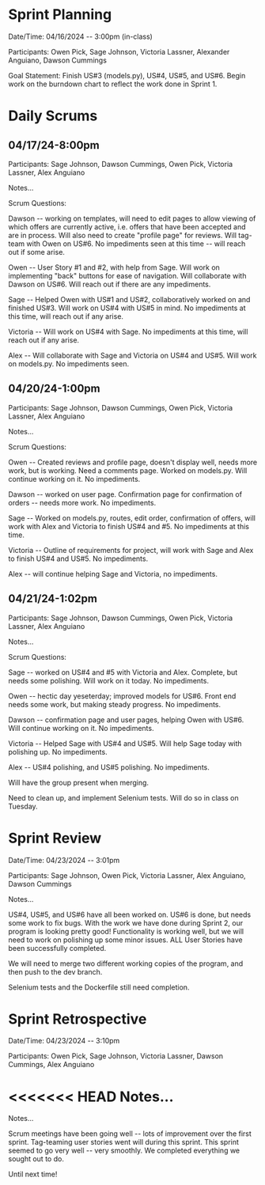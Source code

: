 # Sprint Planning

Date/Time: 04/16/2024 -- 3:00pm (in-class)

Participants: Owen Pick, Sage Johnson, Victoria Lassner, Alexander Anguiano, Dawson Cummings

Goal Statement:  Finish US#3 (models.py), US#4, US#5, and US#6. Begin work on the burndown chart to reflect the work done in Sprint 1.

# Daily Scrums

## 04/17/24-8:00pm

Participants: Sage Johnson, Dawson Cummings, Owen Pick, Victoria Lassner, Alex Anguiano

Notes...

Scrum Questions:

Dawson -- working on templates, will need to edit pages to allow viewing of which offers are currently active, i.e. offers that have been accepted and are in process. Will also need to create "profile page" for reviews. Will tag-team with Owen on US#6. No impediments seen at this time -- will reach out if some arise.

Owen -- User Story #1 and #2, with help from Sage. Will work on implementing "back" buttons for ease of navigation. Will collaborate with Dawson on US#6. Will reach out if there are any impediments.

Sage -- Helped Owen with US#1 and US#2, collaboratively worked on and finished US#3. Will work on US#4 with US#5 in mind. No impediments at this time, will reach out if any arise.

Victoria -- Will work on US#4 with Sage. No impediments at this time, will reach out if any arise.

Alex -- Will collaborate with Sage and Victoria on US#4 and US#5. Will work on models.py. No impediments seen.


## 04/20/24-1:00pm

Participants: Sage Johnson, Dawson Cummings, Owen Pick, Victoria Lassner, Alex Anguiano

Notes...

Scrum Questions:

Owen -- Created reviews and profile page, doesn't display well, needs more work, but is working. Need a comments page. Worked on models.py. Will continue working on it. No impediments.

Dawson -- worked on user page. Confirmation page for confirmation of orders -- needs more work. No impediments.

Sage -- Worked on models.py, routes, edit order, confirmation of offers, will work with Alex and Victoria to finish US#4 and #5. No impediments at this time.

Victoria -- Outline of requirements for project, will work with Sage and Alex to finish US#4 and US#5. No impediments.

Alex -- will continue helping Sage and Victoria, no impediments.

## 04/21/24-1:02pm

Participants: Sage Johnson, Dawson Cummings, Owen Pick, Victoria Lassner, Alex Anguiano

Notes...

Scrum Questions:

Sage -- worked on US#4 and #5 with Victoria and Alex. Complete, but needs some polishing. Will work on it today. No impediments.

Owen -- hectic day yeseterday; improved models for US#6. Front end needs some work, but making steady progress. No impediments.

Dawson -- confirmation page and user pages, helping Owen with US#6. Will continue working on it. No impediments.

Victoria -- Helped Sage with US#4 and US#5. Will help Sage today with polishing up. No impediments.

Alex -- US#4 polishing, and US#5 polishing. No impediments.

Will have the group present when merging.

Need to clean up, and implement Selenium tests. Will do so in class on Tuesday.

# Sprint Review

Date/Time: 04/23/2024 -- 3:01pm

Participants: Sage Johnson, Owen Pick, Victoria Lassner, Alex Anguiano, Dawson Cummings

Notes...

US#4, US#5, and US#6 have all been worked on. US#6 is done, but needs some work to fix bugs. With the work we have done during Sprint 2, our program is looking pretty good! Functionality is working well, but we will need to work on polishing up some minor issues. ALL User Stories have been successfully completed.

We will need to merge two different working copies of the program, and then push to the dev branch.

Selenium tests and the Dockerfile still need completion.

# Sprint Retrospective

Date/Time: 04/23/2024 -- 3:10pm

Participants: Owen Pick, Sage Johnson, Victoria Lassner, Dawson Cummings, Alex Anguiano

<<<<<<< HEAD
Notes...
=======
Notes...

Scrum meetings have been going well -- lots of improvement over the first sprint.
Tag-teaming user stories went will during this sprint.
This sprint seemed to go very well -- very smoothly. We completed everything we sought out to do.

Until next time!
